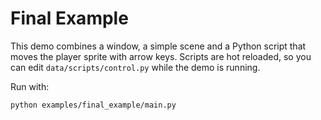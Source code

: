 # Final Example

This demo combines a window, a simple scene and a Python script that
moves the player sprite with arrow keys. Scripts are hot reloaded, so
you can edit `data/scripts/control.py` while the demo is running.

Run with:

```bash
python examples/final_example/main.py
```
